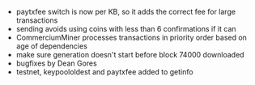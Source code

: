 * paytxfee switch is now per KB, so it adds the correct fee for large transactions
* sending avoids using coins with less than 6 confirmations if it can
* CommerciumMiner processes transactions in priority order based on age of dependencies
* make sure generation doesn't start before block 74000 downloaded
* bugfixes by Dean Gores
* testnet, keypoololdest and paytxfee added to getinfo
